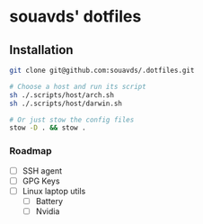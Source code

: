 # souavds' dotfiles

## Installation

```bash
git clone git@github.com:souavds/.dotfiles.git

# Choose a host and run its script
sh ./.scripts/host/arch.sh
sh ./.scripts/host/darwin.sh

# Or just stow the config files
stow -D . && stow .
```

### Roadmap

- [ ] SSH agent
- [ ] GPG Keys
- [ ] Linux laptop utils
    - [ ] Battery
    - [ ] Nvidia
